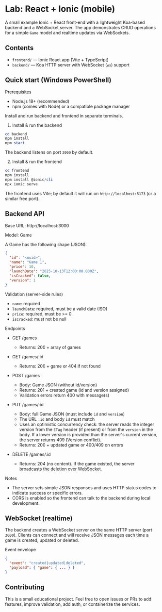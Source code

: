 # Lab: React + Ionic (mobile)

A small example Ionic + React front-end with a lightweight Koa-based backend and a WebSocket server. The app demonstrates CRUD operations for a simple `Game` model and realtime updates via WebSockets.

## Contents

- `frontend/` — Ionic React app (Vite + TypeScript)
- `backend/` — Koa HTTP server with WebSocket (`ws`) support

## Quick start (Windows PowerShell)

Prerequisites

- Node.js 18+ (recommended)
- npm (comes with Node) or a compatible package manager

Install and run backend and frontend in separate terminals.

1. Install & run the backend

```powershell
cd backend
npm install
npm start
```

The backend listens on port `3000` by default.

2. Install & run the frontend

```powershell
cd frontend
npm install
npm install @ionic/cli
npx ionic serve
```

The frontend uses Vite; by default it will run on `http://localhost:5173` (or a similar free port).

## Backend API

Base URL: http://localhost:3000

Model: Game

A Game has the following shape (JSON):

```json
{
  "id": "<uuid>",
  "name": "Game 1",
  "price": 10,
  "launchDate": "2025-10-13T12:00:00.000Z",
  "isCracked": false,
  "version": 1
}
```

Validation (server-side rules)

- `name`: required
- `launchDate`: required, must be a valid date (ISO)
- `price`: required, must be >= 0
- `isCracked`: must not be null

Endpoints

- GET /games

  - Returns: 200 + array of games

- GET /games/:id

  - Returns: 200 + game or 404 if not found

- POST /games

  - Body: Game JSON (without id/version)
  - Returns: 201 + created game (id and version assigned)
  - Validation errors return 400 with message(s)

- PUT /games/:id

  - Body: full Game JSON (must include `id` and `version`)
  - The URL `:id` and body `id` must match
  - Uses an optimistic concurrency check: the server reads the integer version from the `ETag` header (if present) or from the `version` in the body. If a lower version is provided than the server's current version, the server returns 409 (Version conflict).
  - Returns: 200 + updated game or 400/409 on errors

- DELETE /games/:id
  - Returns: 204 (no content). If the game existed, the server broadcasts the deletion over WebSocket.

Notes

- The server sets simple JSON responses and uses HTTP status codes to indicate success or specific errors.
- CORS is enabled so the frontend can talk to the backend during local development.

## WebSocket (realtime)

The backend creates a WebSocket server on the same HTTP server (port `3000`). Clients can connect and will receive JSON messages each time a game is created, updated or deleted.

Event envelope

```json
{
  "event": "created|updated|deleted",
  "payload": { "game": { ... } }
}
```

## Contributing

This is a small educational project. Feel free to open issues or PRs to add features, improve validation, add auth, or containerize the services.
